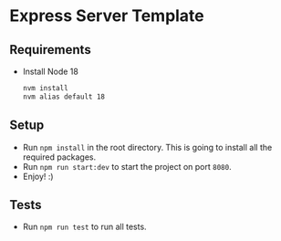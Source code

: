 # Express Server Template

## Requirements

- Install Node 18
  ```bash
  nvm install
  nvm alias default 18
  ```

## Setup

- Run `npm install` in the root directory. This is going to install all the required packages.
- Run `npm run start:dev` to start the project on port `8080`.
- Enjoy! :)

## Tests

- Run `npm run test` to run all tests.
